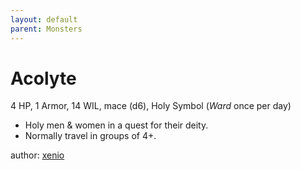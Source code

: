 ```yaml
---
layout: default
parent: Monsters
---
```

# Acolyte  
4 HP, 1 Armor, 14 WIL, mace (d6), Holy Symbol (_Ward_ once per day)  
- Holy men & women in a quest for their deity.  
- Normally travel in groups of 4+.  

author: [xenio](https://xenioinabottle.blogspot.com)
